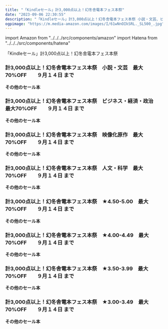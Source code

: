 ```yaml
---
title: "「Kindleセール」計3,000点以上！幻冬舎電本フェス本祭"
date: "2023-09-06 22:30:55"
description: "「Kindleセール」計3,000点以上！幻冬舎電本フェス本祭 小説・文芸、ビジネス・経済・政治、映像化原作、人文・科学、★4.50-5.00"
ogpimage: "https://m.media-amazon.com/images/I/61wNnOIkSRL._SL500_.jpg"
---
```

import Amazon from "../../../src/components/amazon"
import Hatena from "../../../src/components/hatena"

「Kindleセール」計3,000点以上！幻冬舎電本フェス本祭




### 計3,000点以上！幻冬舎電本フェス本祭　小説・文芸　最大70%OFF　　９月１４日 まで

<Amazon asin="B07PZVXJRL" />



<Amazon asin="B00FXNL4BS" />



<Amazon asin="B01DLQNOXY" />


**その他のセール本**

<Hatena src="https://kyukyunyorituryo.github.io/kindle_sale/html/20230914a22120648051.html" title=""/>


### 計3,000点以上！幻冬舎電本フェス本祭　ビジネス・経済・政治　最大70%OFF　　９月１４日 まで

<Amazon asin="B07FVRG28G" />



<Amazon asin="B09LYFWP43" />



<Amazon asin="B06XXBGYY5" />


**その他のセール本**

<Hatena src="https://kyukyunyorituryo.github.io/kindle_sale/html/20230914a22120649051.html" title=""/>


### 計3,000点以上！幻冬舎電本フェス本祭　映像化原作　最大70%OFF　　９月１４日 まで

<Amazon asin="B0816DC5PZ" />



<Amazon asin="B0848NDQPW" />



<Amazon asin="B009CTVF04" />


**その他のセール本**

<Hatena src="https://kyukyunyorituryo.github.io/kindle_sale/html/20230914a22120651051.html" title=""/>


### 計3,000点以上！幻冬舎電本フェス本祭　人文・科学　最大70%OFF　　９月１４日 まで

<Amazon asin="B009CTXQT2" />


<Amazon asin="B099W5KKKH" />


<Amazon asin="B00UJ4B6FA" />


**その他のセール本**

<Hatena src="https://kyukyunyorituryo.github.io/kindle_sale/html/20230914a22120652051.html" title=""/>


### 計3,000点以上！幻冬舎電本フェス本祭　★4.50-5.00　最大70%OFF　　９月１４日 まで

<Amazon asin="B0816DC5PZ" />


<Amazon asin="B086L7WYMK" />


<Amazon asin="B08699NMMH" />


**その他のセール本**

<Hatena src="https://kyukyunyorituryo.github.io/kindle_sale/html/20230914a22120644051.html" title=""/>


### 計3,000点以上！幻冬舎電本フェス本祭　★4.00-4.49　最大70%OFF　　９月１４日 まで

<Amazon asin="B07L67XZSS" />


<Amazon asin="B086KQNW72" />


<Amazon asin="B0B1LLRB1Z" />


**その他のセール本**

<Hatena src="https://kyukyunyorituryo.github.io/kindle_sale/html/20230914a22120645051.html" title=""/>


### 計3,000点以上！幻冬舎電本フェス本祭　★3.50-3.99　最大70%OFF　　９月１４日 まで

<Amazon asin="B0BBR7N52J" />


<Amazon asin="B00J3GI2F2" />


<Amazon asin="B09MQ9BQSQ" />


**その他のセール本**

<Hatena src="https://kyukyunyorituryo.github.io/kindle_sale/html/20230914a22120646051.html" title=""/>


### 計3,000点以上！幻冬舎電本フェス本祭　★3.00-3.49　最大70%OFF　　９月１４日 まで

<Amazon asin="B00ZU7H9H0" />


<Amazon asin="B01D1QTV8G" />


<Amazon asin="B0BKSKPGVS" />


**その他のセール本**

<Hatena src="https://kyukyunyorituryo.github.io/kindle_sale/html/20230914a22120647051.html" title=""/>

